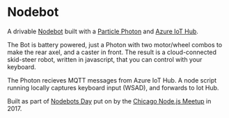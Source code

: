# Nodebot

A drivable [Nodebot](https://nodebots.io/) built with a [Particle Photon](https://docs.particle.io/photon/) and [Azure IoT Hub](https://azure.microsoft.com/en-us/services/iot-hub/).

The Bot is battery powered, just a Photon with two motor/wheel combos to make the rear axel, and a caster in front. The result is a cloud-connected skid-steer robot, written in javascript, that you can control with your keyboard.

The Photon recieves MQTT messages from Azure IoT Hub. A node script running locally captures keyboard input (WSAD), and forwards to Iot Hub.

Built as part of [Nodebots Day](https://nodebots.io/#nodebots-day) put on by the [Chicago Node.js Meetup](https://www.meetup.com/Chicago-Nodejs/) in 2017.
